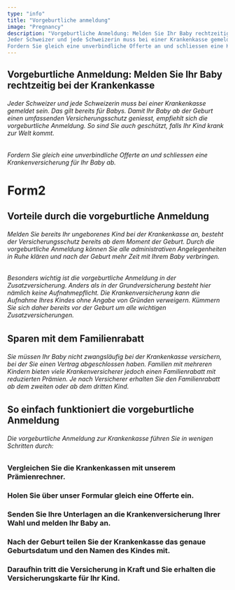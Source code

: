 ```yaml
---
type: "info"
title: "Vorgeburtliche anmeldung"
image: "Pregnancy"
description: "Vorgeburtliche Anmeldung: Melden Sie Ihr Baby rechtzeitig bei der Krankenkasse
Jeder Schweizer und jede Schweizerin muss bei einer Krankenkasse gemeldet sein. Das gilt bereits für Babys. Damit Ihr Baby ab der Geburt einen umfassenden Versicherungsschutz geniesst, empfiehlt sich die vorgeburtliche Anmeldung. So sind Sie auch geschützt, falls Ihr Kind krank zur Welt kommt.
Fordern Sie gleich eine unverbindliche Offerte an und schliessen eine Krankenversicherung für Ihr Baby ab."
---
```


## Vorgeburtliche Anmeldung: Melden Sie Ihr Baby rechtzeitig bei der Krankenkasse

###### Jeder Schweizer und jede Schweizerin muss bei einer Krankenkasse gemeldet sein. Das gilt bereits für Babys. Damit Ihr Baby ab der Geburt einen umfassenden Versicherungsschutz geniesst, empfiehlt sich die vorgeburtliche Anmeldung. So sind Sie auch geschützt, falls Ihr Kind krank zur Welt kommt.

###### Fordern Sie gleich eine unverbindliche Offerte an und schliessen eine Krankenversicherung für Ihr Baby ab.

# Form2

## Vorteile durch die vorgeburtliche Anmeldung

###### Melden Sie bereits Ihr ungeborenes Kind bei der Krankenkasse an, besteht der Versicherungsschutz bereits ab dem Moment der Geburt. Durch die vorgeburtliche Anmeldung können Sie alle administrativen Angelegenheiten in Ruhe klären und nach der Geburt mehr Zeit mit Ihrem Baby verbringen.

###### Besonders wichtig ist die vorgeburtliche Anmeldung in der Zusatzversicherung. Anders als in der Grundversicherung besteht hier nämlich keine Aufnahmepflicht. Die Krankenversicherung kann die Aufnahme Ihres Kindes ohne Angabe von Gründen verweigern. Kümmern Sie sich daher bereits vor der Geburt um alle wichtigen Zusatzversicherungen.

## Sparen mit dem Familienrabatt

###### Sie müssen Ihr Baby nicht zwangsläufig bei der Krankenkasse versichern, bei der Sie einen Vertrag abgeschlossen haben. Familien mit mehreren Kindern bieten viele Krankenversicherer jedoch einen Familienrabatt mit reduzierten Prämien. Je nach Versicherer erhalten Sie den Familienrabatt ab dem zweiten oder ab dem dritten Kind.

## So einfach funktioniert die vorgeburtliche Anmeldung

###### Die vorgeburtliche Anmeldung zur Krankenkasse führen Sie in wenigen Schritten durch:

### Vergleichen Sie die Krankenkassen mit unserem Prämienrechner.

### Holen Sie über unser Formular gleich eine Offerte ein.

### Senden Sie Ihre Unterlagen an die Krankenversicherung Ihrer Wahl und melden Ihr Baby an.

### Nach der Geburt teilen Sie der Krankenkasse das genaue Geburtsdatum und den Namen des Kindes mit.

### Daraufhin tritt die Versicherung in Kraft und Sie erhalten die Versicherungskarte für Ihr Kind.
